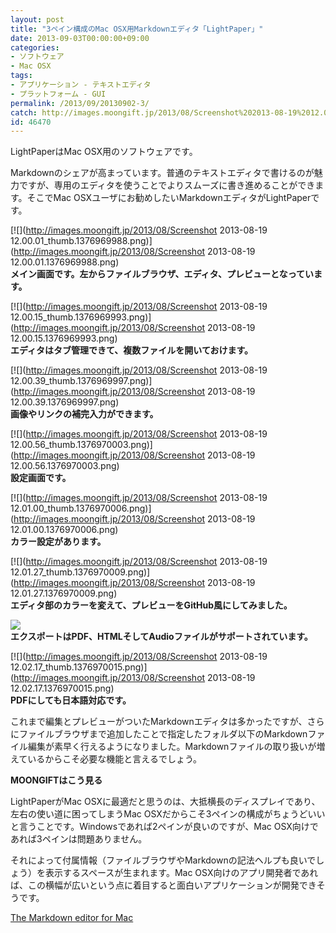 ```yaml
---
layout: post
title: "3ペイン構成のMac OSX用Markdownエディタ「LightPaper」"
date: 2013-09-03T00:00:00+09:00
categories:
- ソフトウェア
- Mac OSX
tags: 
- アプリケーション - テキストエディタ
- プラットフォーム - GUI
permalink: /2013/09/20130902-3/
catch: http://images.moongift.jp/2013/08/Screenshot%202013-08-19%2012.01.00_thumb.1376970006.png
id: 46470
---
```

LightPaperはMac OSX用のソフトウェアです。

  
  

Markdownのシェアが高まっています。普通のテキストエディタで書けるのが魅力ですが、専用のエディタを使うことでよりスムーズに書き進めることができます。そこでMac OSXユーザにお勧めしたいMarkdownエディタがLightPaperです。

  

[![](http://images.moongift.jp/2013/08/Screenshot 2013-08-19 12.00.01_thumb.1376969988.png)](http://images.moongift.jp/2013/08/Screenshot 2013-08-19 12.00.01.1376969988.png)  
**メイン画面です。左からファイルブラウザ、エディタ、プレビューとなっています。**

  

[![](http://images.moongift.jp/2013/08/Screenshot 2013-08-19 12.00.15_thumb.1376969993.png)](http://images.moongift.jp/2013/08/Screenshot 2013-08-19 12.00.15.1376969993.png)  
**エディタはタブ管理できて、複数ファイルを開いておけます。**

  

[![](http://images.moongift.jp/2013/08/Screenshot 2013-08-19 12.00.39_thumb.1376969997.png)](http://images.moongift.jp/2013/08/Screenshot 2013-08-19 12.00.39.1376969997.png)  
**画像やリンクの補完入力ができます。**

  

[![](http://images.moongift.jp/2013/08/Screenshot 2013-08-19 12.00.56_thumb.1376970003.png)](http://images.moongift.jp/2013/08/Screenshot 2013-08-19 12.00.56.1376970003.png)  
**設定画面です。**

  

[![](http://images.moongift.jp/2013/08/Screenshot 2013-08-19 12.01.00_thumb.1376970006.png)](http://images.moongift.jp/2013/08/Screenshot 2013-08-19 12.01.00.1376970006.png)  
**カラー設定があります。**

  

[![](http://images.moongift.jp/2013/08/Screenshot 2013-08-19 12.01.27_thumb.1376970009.png)](http://images.moongift.jp/2013/08/Screenshot 2013-08-19 12.01.27.1376970009.png)  
**エディタ部のカラーを変えて、プレビューをGitHub風にしてみました。**

  

[![](http://images.moongift.jp/2013/08/130819-0004_thumb.1376970013.png)](http://images.moongift.jp/2013/08/130819-0004.1376970013.png)  
**エクスポートはPDF、HTMLそしてAudioファイルがサポートされています。**

  

[![](http://images.moongift.jp/2013/08/Screenshot 2013-08-19 12.02.17_thumb.1376970015.png)](http://images.moongift.jp/2013/08/Screenshot 2013-08-19 12.02.17.1376970015.png)  
**PDFにしても日本語対応です。**

  

これまで編集とプレビューがついたMarkdownエディタは多かったですが、さらにファイルブラウザまで追加したことで指定したフォルダ以下のMarkdownファイル編集が素早く行えるようになりました。Markdownファイルの取り扱いが増えているからこそ必要な機能と言えるでしょう。

  
  
  

**MOONGIFTはこう見る**

  

LightPaperがMac OSXに最適だと思うのは、大抵横長のディスプレイであり、左右の使い道に困ってしまうMac OSXだからこそ3ペインの構成がちょうどいいと言うことです。Windowsであれば2ペインが良いのですが、Mac OSX向けであれば3ペインは問題ありません。

  

それによって付属情報（ファイルブラウザやMarkdownの記法ヘルプも良いでしょう）を表示するスペースが生まれます。Mac OSX向けのアプリ開発者であれば、この横幅が広いという点に着目すると面白いアプリケーションが開発できそうです。

  
  

[The Markdown editor for Mac](http://clockworkengine.com/lightpaper-mac/)

